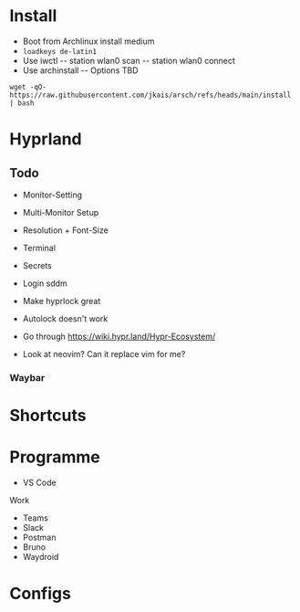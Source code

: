# Install

- Boot from Archlinux install medium
- ``loadkeys de-latin1``
- Use iwctl
-- station wlan0 scan
-- station wlan0 connect <tab>
- Use archinstall
-- Options TBD

```wget -qO- https://raw.githubusercontent.com/jkais/arsch/refs/heads/main/install | bash```

# Hyprland

## Todo

- Monitor-Setting
- Multi-Monitor Setup
- Resolution + Font-Size
- Terminal
- Secrets

- Login sddm

- Make hyprlock great
- Autolock doesn't work

- Go through https://wiki.hypr.land/Hypr-Ecosystem/

- Look at neovim? Can it replace vim for me?

### Waybar

# Shortcuts

# Programme

- VS Code

Work
- Teams
- Slack
- Postman
- Bruno
- Waydroid

# Configs

